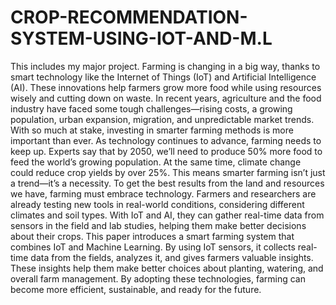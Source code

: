 # CROP-RECOMMENDATION-SYSTEM-USING-IOT-AND-M.L
This includes my major project.
Farming is changing in a big way, thanks to smart technology like the Internet of Things (IoT) 
and Artificial Intelligence (AI). These innovations help farmers grow more food while using 
resources wisely and cutting down on waste. 
In recent years, agriculture and the food industry have faced some tough challenges—rising 
costs, a growing population, urban expansion, migration, and unpredictable market trends. With 
so much at stake, investing in smarter farming methods is more important than ever. 
As technology continues to advance, farming needs to keep up. Experts say that by 2050, we’ll 
need to produce 50% more food to feed the world’s growing population. At the same time, 
climate change could reduce crop yields by over 25%. This means smarter farming isn’t just a 
trend—it’s a necessity. 
To get the best results from the land and resources we have, farming must embrace technology. 
Farmers and researchers are already testing new tools in real-world conditions, considering 
different climates and soil types. With IoT and AI, they can gather real-time data from sensors in 
the field and lab studies, helping them make better decisions about their crops. 
This paper introduces a smart farming system that combines IoT and Machine Learning. By 
using IoT sensors, it collects real-time data from the fields, analyzes it, and gives farmers 
valuable insights. These insights help them make better choices about planting, watering, and 
overall farm management. By adopting these technologies, farming can become more efficient, 
sustainable, and ready for the future.

